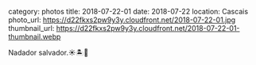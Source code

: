 category: photos 
title: 2018-07-22-01
date: 2018-07-22
location: Cascais
photo_url: https://d22fkxs2pw9y3y.cloudfront.net/2018-07-22-01.jpg
thumbnail_url: https://d22fkxs2pw9y3y.cloudfront.net/2018-07-22-01-thumbnail.webp

Nadador salvador.☀️🏝🚿    
